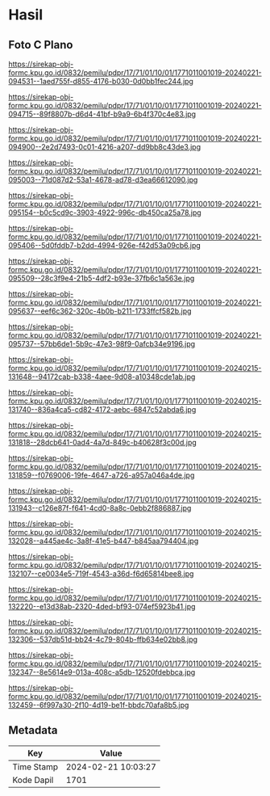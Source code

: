 # Hasil

## Foto C Plano

https://sirekap-obj-formc.kpu.go.id/0832/pemilu/pdpr/17/71/01/10/01/1771011001019-20240221-094531--1aed755f-d855-4176-b030-0d0bb1fec244.jpg

https://sirekap-obj-formc.kpu.go.id/0832/pemilu/pdpr/17/71/01/10/01/1771011001019-20240221-094715--89f8807b-d6d4-41bf-b9a9-6b4f370c4e83.jpg

https://sirekap-obj-formc.kpu.go.id/0832/pemilu/pdpr/17/71/01/10/01/1771011001019-20240221-094900--2e2d7493-0c01-4216-a207-dd9bb8c43de3.jpg

https://sirekap-obj-formc.kpu.go.id/0832/pemilu/pdpr/17/71/01/10/01/1771011001019-20240221-095003--71d087d2-53a1-4678-ad78-d3ea66612090.jpg

https://sirekap-obj-formc.kpu.go.id/0832/pemilu/pdpr/17/71/01/10/01/1771011001019-20240221-095154--b0c5cd9c-3903-4922-996c-db450ca25a78.jpg

https://sirekap-obj-formc.kpu.go.id/0832/pemilu/pdpr/17/71/01/10/01/1771011001019-20240221-095406--5d0fddb7-b2dd-4994-926e-f42d53a09cb6.jpg

https://sirekap-obj-formc.kpu.go.id/0832/pemilu/pdpr/17/71/01/10/01/1771011001019-20240221-095509--28c3f9e4-21b5-4df2-b93e-37fb6c1a563e.jpg

https://sirekap-obj-formc.kpu.go.id/0832/pemilu/pdpr/17/71/01/10/01/1771011001019-20240221-095637--eef6c362-320c-4b0b-b211-1733ffcf582b.jpg

https://sirekap-obj-formc.kpu.go.id/0832/pemilu/pdpr/17/71/01/10/01/1771011001019-20240221-095737--57bb6de1-5b9c-47e3-98f9-0afcb34e9196.jpg

https://sirekap-obj-formc.kpu.go.id/0832/pemilu/pdpr/17/71/01/10/01/1771011001019-20240215-131648--94172cab-b338-4aee-9d08-a10348cde1ab.jpg

https://sirekap-obj-formc.kpu.go.id/0832/pemilu/pdpr/17/71/01/10/01/1771011001019-20240215-131740--836a4ca5-cd82-4172-aebc-6847c52abda6.jpg

https://sirekap-obj-formc.kpu.go.id/0832/pemilu/pdpr/17/71/01/10/01/1771011001019-20240215-131818--28dcb641-0ad4-4a7d-849c-b40628f3c00d.jpg

https://sirekap-obj-formc.kpu.go.id/0832/pemilu/pdpr/17/71/01/10/01/1771011001019-20240215-131859--f0769006-19fe-4647-a726-a957a046a4de.jpg

https://sirekap-obj-formc.kpu.go.id/0832/pemilu/pdpr/17/71/01/10/01/1771011001019-20240215-131943--c126e87f-f641-4cd0-8a8c-0ebb2f886887.jpg

https://sirekap-obj-formc.kpu.go.id/0832/pemilu/pdpr/17/71/01/10/01/1771011001019-20240215-132028--a445ae4c-3a8f-41e5-b447-b845aa794404.jpg

https://sirekap-obj-formc.kpu.go.id/0832/pemilu/pdpr/17/71/01/10/01/1771011001019-20240215-132107--ce0034e5-719f-4543-a36d-f6d65814bee8.jpg

https://sirekap-obj-formc.kpu.go.id/0832/pemilu/pdpr/17/71/01/10/01/1771011001019-20240215-132220--e13d38ab-2320-4ded-bf93-074ef5923b41.jpg

https://sirekap-obj-formc.kpu.go.id/0832/pemilu/pdpr/17/71/01/10/01/1771011001019-20240215-132306--537db51d-bb24-4c79-804b-ffb634e02bb8.jpg

https://sirekap-obj-formc.kpu.go.id/0832/pemilu/pdpr/17/71/01/10/01/1771011001019-20240215-132347--8e5614e9-013a-408c-a5db-12520fdebbca.jpg

https://sirekap-obj-formc.kpu.go.id/0832/pemilu/pdpr/17/71/01/10/01/1771011001019-20240215-132459--6f997a30-2f10-4d19-be1f-bbdc70afa8b5.jpg


## Metadata

| Key        | Value               |
| ---------- | ------------------- |
| Time Stamp | 2024-02-21 10:03:27 |
| Kode Dapil | 1701                |



